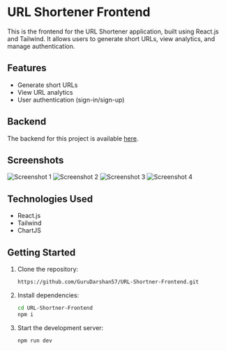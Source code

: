 # URL Shortener Frontend

This is the frontend for the URL Shortener application, built using React.js and Tailwind. It allows users to generate short URLs, view analytics, and manage authentication.

## Features

- Generate short URLs
- View URL analytics
- User authentication (sign-in/sign-up)

## Backend

The backend for this project is available [here](https://github.com/GuruDarshan57/URL-Shortner-Backend).

## Screenshots

![Screenshot 1](https://photos.app.goo.gl/AbGnLB4dDrWxiuUeA)
![Screenshot 2](path_to_image2)
![Screenshot 3](path_to_image3)
![Screenshot 4](path_to_image4)

## Technologies Used

- React.js
- Tailwind
- ChartJS

## Getting Started

1. Clone the repository:
    ```bash
    https://github.com/GuruDarshan57/URL-Shortner-Frontend.git
    ```
2. Install dependencies:
    ```bash
    cd URL-Shortner-Frontend
    npm i
    ```
3. Start the development server:
    ```bash
    npm run dev
    ```

